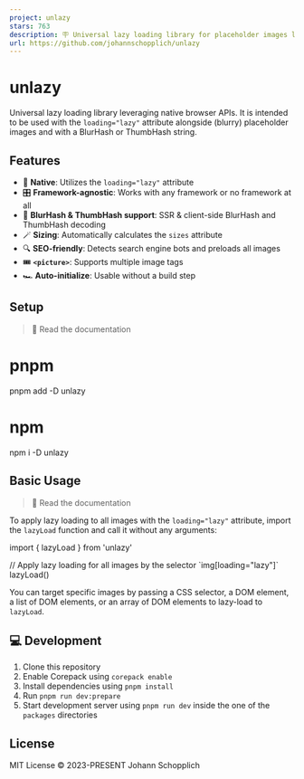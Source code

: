 ```yaml
---
project: unlazy
stars: 763
description: 🪧 Universal lazy loading library for placeholder images leveraging native browser APIs
url: https://github.com/johannschopplich/unlazy
---
```


unlazy
======

Universal lazy loading library leveraging native browser APIs. It is intended to be used with the `loading="lazy"` attribute alongside (blurry) placeholder images and with a BlurHash or ThumbHash string.

Features
--------

-   🎀 **Native**: Utilizes the `loading="lazy"` attribute
-   🎛️ **Framework-agnostic**: Works with any framework or no framework at all
-   🌊 **BlurHash & ThumbHash support**: SSR & client-side BlurHash and ThumbHash decoding
-   🪄 **Sizing**: Automatically calculates the `sizes` attribute
-   🔍 **SEO-friendly**: Detects search engine bots and preloads all images
-   🎟 **`<picture>`**: Supports multiple image tags
-   🏎 **Auto-initialize**: Usable without a build step

Setup
-----

> 📖 Read the documentation

# pnpm
pnpm add -D unlazy

# npm
npm i -D unlazy

Basic Usage
-----------

> 📖 Read the documentation

To apply lazy loading to all images with the `loading="lazy"` attribute, import the `lazyLoad` function and call it without any arguments:

import { lazyLoad } from 'unlazy'

// Apply lazy loading for all images by the selector \`img\[loading="lazy"\]\`
lazyLoad()

You can target specific images by passing a CSS selector, a DOM element, a list of DOM elements, or an array of DOM elements to lazy-load to `lazyLoad`.

💻 Development
--------------

1.  Clone this repository
2.  Enable Corepack using `corepack enable`
3.  Install dependencies using `pnpm install`
4.  Run `pnpm run dev:prepare`
5.  Start development server using `pnpm run dev` inside the one of the `packages` directories

License
-------

MIT License © 2023-PRESENT Johann Schopplich
